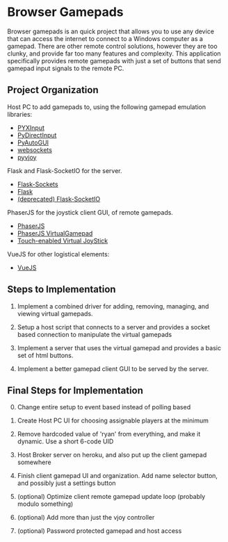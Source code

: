 # Browser Gamepads

Browser gamepads is an quick project that allows you to use any device that can access the internet to connect to a Windows computer as a gamepad. There are other remote control solutions, however they are too clunky, and provide far too many features and complexity. This application specifically provides remote gamepads with just a set of buttons that send gamepad input signals to the remote PC.

## Project Organization

Host PC to add gamepads to, using the following gamepad emulation libraries:
- [PYXInput](https://pypi.org/project/PYXInput/)
- [PyDirectInput](https://pypi.org/project/PyDirectInput/)
- [PyAutoGUI](https://github.com/asweigart/pyautogui)
- [websockets](https://websockets.readthedocs.io/en/stable/)
- [pyvjoy](https://github.com/tidzo/pyvjoy)

Flask and Flask-SocketIO for the server.
- [Flask-Sockets]()
- [Flask](https://flask.palletsprojects.com/en/1.1.x/)
- [(deprecated) Flask-SocketIO](https://flask-socketio.readthedocs.io/en/latest/)

PhaserJS for the joystick client GUI, of remote gamepads.
- [PhaserJS](https://phaser.io/)
- [PhaserJS VirtualGamepad](https://github.com/ShawnHymel/phaser-plugin-virtual-gamepad)
- [Touch-enabled Virtual JoyStick](https://www.cssscript.com/touch-joystick-controller/)

VueJS for other logistical elements:
- [VueJS](https://vuejs.org/)

## Steps to Implementation

1. Implement a combined driver for adding, removing, managing, and viewing virtual gamepads.

2. Setup a host script that connects to a server and provides a socket based connection to manipulate the virtual gamepads

3. Implement a server that uses the virtual gamepad and provides a basic set of html buttons.

4. Implement a better gamepad client GUI to be served by the server.

## Final Steps for Implementation

0. Change entire setup to event based instead of polling based

1. Create Host PC UI for choosing assignable players at the minimum

2. Remove hardcoded value of 'ryan' from everything, and make it dynamic. Use a short 6-code UID

3. Host Broker server on heroku, and also put up the client gamepad somewhere

4. Finish client gamepad UI and organization. Add name selector button, and possibly just a settings button

5. (optional) Optimize client remote gamepad update loop (probably modulo something)

6. (optional) Add more than just the vjoy controller

7. (optional) Password protected gamepad and host access